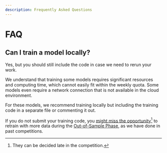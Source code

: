 ```yaml
---
description: Frequently Asked Questions
---
```


# FAQ

## Can I train a model locally?

Yes, but you should still include the code in case we need to rerun your work.

We understand that training some models requires significant resources and computing time, which cannot easily fit within the weekly quota. Some models even require a network connection that is not available in the cloud environment.

For these models, we recommend training locally but including the training code in a separate file or commenting it out.

If you do not submit your training code, you [might miss the opportunity](#user-content-fn-1)[^1] to retrain with more data during the [Out-of-Sample Phase](../other/glossary.md#out-of-sample-phase), as we have done in past competitions.

[^1]: They can be decided late in the competition.
